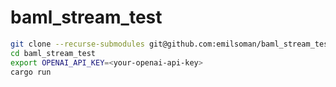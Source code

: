# baml_stream_test

```sh
git clone --recurse-submodules git@github.com:emilsoman/baml_stream_test.git
cd baml_stream_test
export OPENAI_API_KEY=<your-openai-api-key>
cargo run
```
